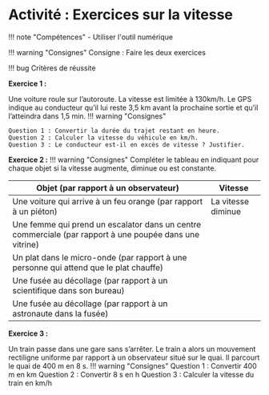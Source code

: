 # Activité : Exercices sur la vitesse


!!! note "Compétences"
    - Utiliser l'outil numérique

!!! warning "Consignes"
    Consigne : Faire les deux exercices
    
!!! bug Critères de réussite




**Exercice 1 :**

Une voiture roule sur l’autoroute. La vitesse est limitée à 130km/h. Le GPS indique au conducteur qu’il lui reste 3,5 km avant la prochaine sortie et qu’il l’atteindra dans 1,5 min. 
!!! warning "Consignes"
    
    Question 1 : Convertir la durée du trajet restant en heure. 
    Question 2 : Calculer la vitesse du véhicule en km/h.
    Question 3 : Le conducteur est-il en excès de vitesse ? Justifier.


**Exercice 2 :**
!!! warning "Consignes"
    Compléter le tableau en indiquant pour chaque objet si la vitesse augmente, diminue ou est constante.

<table>
<thead>
  <tr>
    <th>Objet (par rapport à un observateur) 		</th>
    <th> Vitesse 		</th>
  </tr>
</thead>
<tbody>
  <tr>
    <td>Une voiture qui arrive à un feu orange (par rapport à un piéton) 		</td>
    <td>La vitesse diminue 		</td>
  </tr>
  <tr>
    <td> Une femme qui prend un escalator dans un centre commerciale (par rapport à une poupée dans une vitrine)</td>
    <td> 			<br>&nbsp;&nbsp;			 		</td>
  </tr>
  <tr>
    <td> Un plat dans le micro-onde (par rapport à une personne qui attend que le plat chauffe) 		</td>
    <td> 			<br>&nbsp;&nbsp;			 		</td>
  </tr>
  <tr>
    <td> Une fusée au décollage (par rapport à un scientifique dans son bureau) 		</td>
    <td> 			<br>&nbsp;&nbsp;			 		</td>
  </tr>
  <tr>
    <td> Une fusée au décollage (par rapport à un astronaute dans la fusée) 		</td>
    <td> 			<br>&nbsp;&nbsp;			 		</td>
  </tr>
</tbody>
</table>

**Exercice 3 :**

Un train passe dans une gare sans s’arrêter. Le train a alors un mouvement rectiligne uniforme par rapport à un observateur situé sur le quai. Il parcourt le quai de 400 m en 8 s.
!!! warning "Consignes"
    Question 1 : Convertir 400 m en km
    Question 2 : Convertir 8 s en h
    Question 3 : Calculer la vitesse du train en km/h